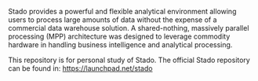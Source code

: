 Stado provides a powerful and flexible analytical environment allowing users to process large amounts of data without the expense of a commercial data warehouse solution. A shared-nothing, massively parallel processing (MPP) architecture was designed to leverage commodity hardware in handling business intelligence and analytical processing.

This repository is for personal study of Stado.
The official Stado repository can be found in: https://launchpad.net/stado
